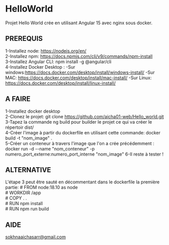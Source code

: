 # HelloWorld
Projet Hello World crée en utilisant Angular 15 avec nginx sous docker.

## PREREQUIS
1-Installez node: https://nodejs.org/en/          
2-Installez npm: https://docs.npmjs.com/cli/v9/commands/npm-install         
3-Installez Angular CLI: npm install -g @angular/cli   
4-Installez Docker Desktop :
    -Sur windows:https://docs.docker.com/desktop/install/windows-install/
    -Sur MAC: https://docs.docker.com/desktop/install/mac-install/
    -Sur Linux: https://docs.docker.com/desktop/install/linux-install/ 



## A FAIRE
1-Installez docker desktop                                    
2-Clonez le projet: 
  git clone https://github.com/aicha01-web/Hello_world.git                               
3-Tapez la commande ng build pour builder le projet ce qui va créer le répertoir dist/                                                                
4-Créer l'image à partir du dockerfile en utilisant cette commande: docker build -t "nom_image" .                          
5-Créer un conteneur à travers l'image que l'on a crée précédemment :
  docker run -d --name "nom_conteneur" -p numero_port_externe:numero_port_interne "nom_image"
6-Il reste à tester !                                         


## ALTERNATIVE
L'étape 3 peut être sauté en décommentant dans le dockerfile la première partie:
    # FROM node:18.10 as node                      
    # WORKDIR /app                               
    # COPY . .                            
    # RUN npm install                           
    # RUN npm run build                                      


## AIDE
sokhnaaichasarr@gmail.com


